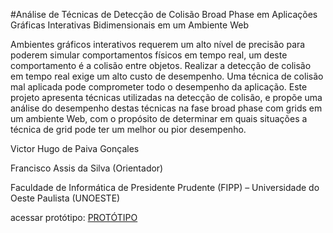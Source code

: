 #Análise de Técnicas de Detecção de Colisão Broad Phase em Aplicações Gráficas Interativas Bidimensionais em um Ambiente Web

Ambientes gráficos interativos requerem um alto nível de precisão para poderem simular comportamentos físicos em tempo real, um deste comportamento é a colisão entre objetos. Realizar a detecção de colisão em tempo real exige um alto custo de desempenho. Uma técnica de colisão mal aplicada pode comprometer todo o desempenho da aplicação. Este projeto apresenta técnicas utilizadas na detecção de colisão, e propõe uma análise do desempenho destas técnicas na fase broad phase com grids em um ambiente Web, com o propósito de determinar em quais situações a técnica de grid pode ter um melhor ou pior desempenho.




Victor Hugo de Paiva Gonçales

Francisco Assis da Silva (Orientador)

Faculdade de Informática de Presidente Prudente (FIPP) – Universidade do Oeste Paulista (UNOESTE)



acessar protótipo: [PROTÓTIPO](http://victorvhpg.github.io/artigo-colisao/prototipo/) 
